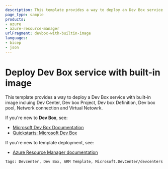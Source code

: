 ```yaml
---
description: This template provides a way to deploy an Dev Box service with built-in image.
page_type: sample
products:
- azure
- azure-resource-manager
urlFragment: devbox-with-builtin-image
languages:
- bicep
- json
---
```

# Deploy Dev Box service with built-in image

This template provides a way to deploy a Dev Box service with built-in image incluing Dev Center, Dev box Project, Dev box Definition, Dev box pool, Network connection and Virtual Netowrk.

If you're new to **Dev Box**, see:

- [Microsoft Dev Box Documentation](https://learn.microsoft.com/en-us/azure/dev-box/overview-what-is-microsoft-dev-box)
- [Quickstarts: Microsoft Dev Box](https://learn.microsoft.com/en-us/azure/dev-box/quickstart-configure-dev-box-service?tabs=AzureADJoin)

If you're new to template deployment, see:

- [Azure Resource Manager documentation](https://docs.microsoft.com/azure/azure-resource-manager/)

`Tags: Devcenter, Dev Box, ARM Template, Microsoft.DevCenter/devcenters`
